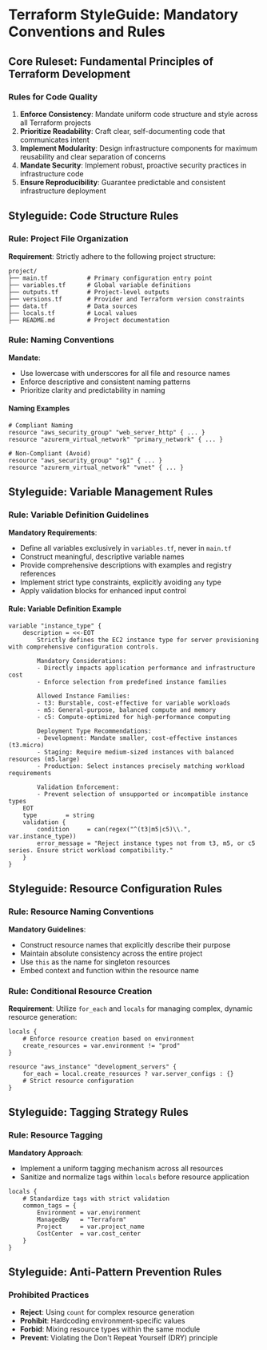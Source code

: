 # Terraform StyleGuide: Mandatory Conventions and Rules

## Core Ruleset: Fundamental Principles of Terraform Development

### Rules for Code Quality
1. **Enforce Consistency**: Mandate uniform code structure and style across all Terraform projects
2. **Prioritize Readability**: Craft clear, self-documenting code that communicates intent
3. **Implement Modularity**: Design infrastructure components for maximum reusability and clear separation of concerns
4. **Mandate Security**: Implement robust, proactive security practices in infrastructure code
5. **Ensure Reproducibility**: Guarantee predictable and consistent infrastructure deployment

## Styleguide: Code Structure Rules

### Rule: Project File Organization
**Requirement**: Strictly adhere to the following project structure:

```text
project/
├── main.tf           # Primary configuration entry point
├── variables.tf      # Global variable definitions
├── outputs.tf        # Project-level outputs
├── versions.tf       # Provider and Terraform version constraints
├── data.tf           # Data sources
├── locals.tf         # Local values
├── README.md         # Project documentation
```

### Rule: Naming Conventions
**Mandate**:
- Use lowercase with underscores for all file and resource names
- Enforce descriptive and consistent naming patterns
- Prioritize clarity and predictability in naming

#### Naming Examples
```hcl
# Compliant Naming
resource "aws_security_group" "web_server_http" { ... }
resource "azurerm_virtual_network" "primary_network" { ... }

# Non-Compliant (Avoid)
resource "aws_security_group" "sg1" { ... }
resource "azurerm_virtual_network" "vnet" { ... }
```

## Styleguide: Variable Management Rules

### Rule: Variable Definition Guidelines
**Mandatory Requirements**:
- Define all variables exclusively in `variables.tf`, never in `main.tf`
- Construct meaningful, descriptive variable names
- Provide comprehensive descriptions with examples and registry references
- Implement strict type constraints, explicitly avoiding `any` type
- Apply validation blocks for enhanced input control

#### Rule: Variable Definition Example
```hcl
variable "instance_type" {
    description = <<-EOT
        Strictly defines the EC2 instance type for server provisioning with comprehensive configuration controls.
        
        Mandatory Considerations:
        - Directly impacts application performance and infrastructure cost
        - Enforce selection from predefined instance families
        
        Allowed Instance Families:
        - t3: Burstable, cost-effective for variable workloads
        - m5: General-purpose, balanced compute and memory
        - c5: Compute-optimized for high-performance computing
        
        Deployment Type Recommendations:
        - Development: Mandate smaller, cost-effective instances (t3.micro)
        - Staging: Require medium-sized instances with balanced resources (m5.large)
        - Production: Select instances precisely matching workload requirements
        
        Validation Enforcement:
        - Prevent selection of unsupported or incompatible instance types
    EOT
    type        = string
    validation {
        condition     = can(regex("^(t3|m5|c5)\\.", var.instance_type))
        error_message = "Reject instance types not from t3, m5, or c5 series. Ensure strict workload compatibility."
    }
}
```

## Styleguide: Resource Configuration Rules

### Rule: Resource Naming Conventions
**Mandatory Guidelines**:
- Construct resource names that explicitly describe their purpose
- Maintain absolute consistency across the entire project
- Use `this` as the name for singleton resources
- Embed context and function within the resource name

### Rule: Conditional Resource Creation
**Requirement**: Utilize `for_each` and `locals` for managing complex, dynamic resource generation:

```hcl
locals {
    # Enforce resource creation based on environment
    create_resources = var.environment != "prod"
}

resource "aws_instance" "development_servers" {
    for_each = local.create_resources ? var.server_configs : {}
    # Strict resource configuration
}
```

## Styleguide: Tagging Strategy Rules

### Rule: Resource Tagging
**Mandatory Approach**:
- Implement a uniform tagging mechanism across all resources
- Sanitize and normalize tags within `locals` before resource application

```hcl
locals {
    # Standardize tags with strict validation
    common_tags = {
        Environment = var.environment
        ManagedBy   = "Terraform"
        Project     = var.project_name
        CostCenter  = var.cost_center
    }
}
```

## Styleguide: Anti-Pattern Prevention Rules

### Prohibited Practices
- **Reject**: Using `count` for complex resource generation
- **Prohibit**: Hardcoding environment-specific values
- **Forbid**: Mixing resource types within the same module
- **Prevent**: Violating the Don't Repeat Yourself (DRY) principle
